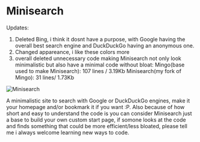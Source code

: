 # Minisearch

Updates:

  1. Deleted Bing, i think it dosnt have a purpose, with Google
  having the overall best search engine and DuckDuckGo having an anonymous one.
  2. Changed appareance, i like these colors more      
  3. overall deleted unnecessary code making Minisearch not only look       
  minimalistic but also have a minimal code without bloat:                                 Mingo(base used to make Minisearch):      107 lines / 3.19Kb                             Minisearch(my fork of Mingo):             31 lines/ 1.73Kb
            
![Minisearch](https://panfu28.neocities.org/Mini.png)

A minimalistic site to search with Google or DuckDuckGo engines, make it your homepage and/or bookmark it if you want :P.
Also because of how short and easy to understand the code is you can consider Minisearch just a base to build your own custom start page, if somone looks at the code and finds something that could be more efficient/less bloated, please tell me i always welcome learning new ways to code.
